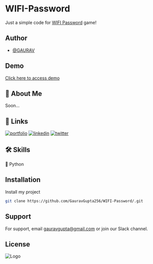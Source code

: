 # WIFI-Password

Just a simple code for [WIFI Password](https://github.com/GauravGupta256/WIFI-Password/) game!


## Author

- [@GAURAV](https://www.github.com/GauravGupta256)


## Demo

[Click here to access demo](https://WIFI-Password.vercel.app/)

## 🚀 About Me
Soon...

## 🔗 Links
[![portfolio](https://img.shields.io/badge/my_portfolio-000?style=for-the-badge&logo=ko-fi&logoColor=white)](https://github.com/GauravGupta256)
[![linkedin](https://img.shields.io/badge/linkedin-0A66C2?style=for-the-badge&logo=linkedin&logoColor=white)](https://www.linkedin.com/in/gauravgupta256)
[![twitter](https://img.shields.io/badge/twitter-1DA1F2?style=for-the-badge&logo=twitter&logoColor=white)](https://twitter.com/sssup_gaurav)


## 🛠 Skills
🐍 Python


## Installation

Install my project

```bash
git clone https://github.com/GauravGupta256/WIFI-Password/.git
```
    
## Support

For support, email gauravgupta@gmail.com or join our Slack channel.


## License



![Logo]()
